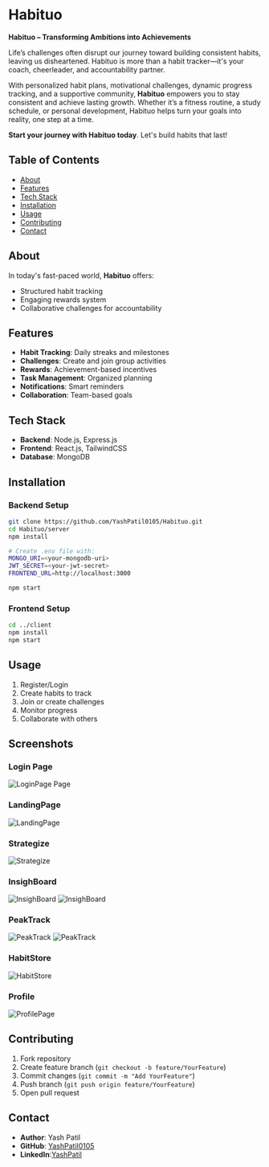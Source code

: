 # Habituo
**Habituo – Transforming Ambitions into Achievements**

Life’s challenges often disrupt our journey toward building consistent habits, leaving us disheartened. Habituo is more than a habit tracker—it's your coach, cheerleader, and accountability partner.

With personalized habit plans, motivational challenges, dynamic progress tracking, and a supportive community, **Habituo** empowers you to stay consistent and achieve lasting growth. Whether it’s a fitness routine, a study schedule, or personal development, Habituo helps turn your goals into reality, one step at a time.

**Start your journey with Habituo today**. Let's build habits that last!
## Table of Contents
- [About](#about)
- [Features](#features)
- [Tech Stack](#tech-stack)
- [Installation](#installation)
- [Usage](#usage)
- [Contributing](#contributing)
- [Contact](#contact)

## About
In today's fast-paced world, **Habituo** offers:
- Structured habit tracking
- Engaging rewards system
- Collaborative challenges for accountability

## Features
- **Habit Tracking**: Daily streaks and milestones
- **Challenges**: Create and join group activities
- **Rewards**: Achievement-based incentives
- **Task Management**: Organized planning
- **Notifications**: Smart reminders
- **Collaboration**: Team-based goals

## Tech Stack
- **Backend**: Node.js, Express.js
- **Frontend**: React.js, TailwindCSS
- **Database**: MongoDB

## Installation

### Backend Setup
```bash
git clone https://github.com/YashPatil0105/Habituo.git
cd Habituo/server
npm install

# Create .env file with:
MONGO_URI=<your-mongodb-uri>
JWT_SECRET=<your-jwt-secret>
FRONTEND_URL=http://localhost:3000

npm start
```

### Frontend Setup
```bash
cd ../client
npm install
npm start
```

## Usage
1. Register/Login
2. Create habits to track
3. Join or create challenges
4. Monitor progress
5. Collaborate with others
## Screenshots

### Login Page 
![LoginPage Page](./client/src/assets/LoginPage.jpg)

### LandingPage
![LandingPage](./client/src/assets/LandingPage.jpg)

### Strategize 
![Strategize](./client/src/assets/Strategize.jpg)

### InsighBoard
![InsighBoard](./client/src/assets/InsighBoard-1.jpg)
![InsighBoard](./client/src/assets/InsighBoard-2.jpg)


### PeakTrack
![PeakTrack](./client/src/assets/PeakTrack-1.jpg)
![PeakTrack](./client/src/assets/PeakTrack-2.jpg)

### HabitStore
![HabitStore](./client/src/assets/HabitStore.jpg)
### Profile 
![ProfilePage](./client/src/assets/UserProfile.jpg)



## Contributing
1. Fork repository
2. Create feature branch (`git checkout -b feature/YourFeature`)
3. Commit changes (`git commit -m "Add YourFeature"`)
4. Push branch (`git push origin feature/YourFeature`)
5. Open pull request

## Contact
- **Author**: Yash Patil
- **GitHub**: [YashPatil0105](https://github.com/YashPatil0105)
- **LinkedIn**:[YashPatil](https://linkedin.com/in/yash-patil-web-dev)
